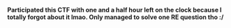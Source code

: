 **Participated this CTF with one and a half hour left on the clock because I totally forgot about it lmao. Only managed to solve one RE question tho :/**
